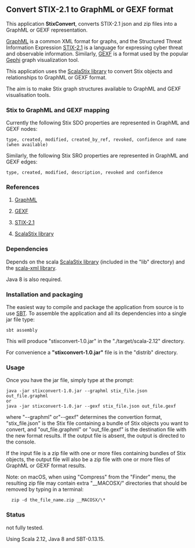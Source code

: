 ## Convert STIX-2.1 to GraphML or GEXF format 

This application **StixConvert**, converts STIX-2.1 json and zip files into a GraphML or GEXF representation. 

[GraphML](http://graphml.graphdrawing.org/) is a common XML format for graphs, and 
the Structured Threat Information Expression [STIX-2.1](https://docs.google.com/document/d/1yvqWaPPnPW-2NiVCLqzRszcx91ffMowfT5MmE9Nsy_w/edit#) 
is a language for expressing cyber threat and observable information. Similarly, [GEXF](https://gephi.org/gexf/format/) is a format 
used by the popular [Gephi](https://gephi.org/) graph visualization tool.

This application uses the [ScalaStix library](https://github.com/workingDog/scalastix) 
to convert Stix objects and relationships to GraphML or GEXF format. 

The aim is to make Stix graph structures available to GraphML and GEXF visualisation tools.
 
### Stix to GraphML and GEXF mapping

Currently the following Stix SDO properties are represented in GraphML and GEXF nodes:

    type, created, modified, created_by_ref, revoked, confidence and name (when available)

Similarly, the following Stix SRO properties are represented in GraphML and GEXF  edges:
           
    type, created, modified, description, revoked and confidence
               
### References
 
1) [GraphML](http://graphml.graphdrawing.org/)

2) [GEXF](https://gephi.org/gexf/format/)

3) [STIX-2.1](https://docs.google.com/document/d/1yvqWaPPnPW-2NiVCLqzRszcx91ffMowfT5MmE9Nsy_w/edit#) 

4) [ScalaStix library](https://github.com/workingDog/scalastix)

### Dependencies

Depends on the scala [ScalaStix library](https://github.com/workingDog/scalastix)
(included in the "lib" directory) and the [scala-xml library](https://github.com/scala/scala-xml).

Java 8 is also required.

### Installation and packaging

The easiest way to compile and package the application from source is to use [SBT](http://www.scala-sbt.org/).
To assemble the application and all its dependencies into a single jar file type:

    sbt assembly

This will produce "stixconvert-1.0.jar" in the "./target/scala-2.12" directory.

For convenience a **"stixconvert-1.0.jar"** file is in the "distrib" directory.

### Usage

Once you have the jar file, simply type at the prompt:
 
    java -jar stixconvert-1.0.jar --graphml stix_file.json out_file.graphml
    or
    java -jar stixconvert-1.0.jar --gexf stix_file.json out_file.gexf
 
where "--graphml" or"--gexf" determines the convertion format, "stix_file.json" is the Stix file containing a 
bundle of Stix objects you want to convert, and "out_file.graphml" or "out_file.gexf" is the destination file 
with the new format results. If the output file is absent, the output is directed to the console.
 
If the input file is a zip file with one or more files containing bundles of Stix objects,
the output file will also be a zip file with one or more files of GraphML or GEXF format results.
 
Note: on macOS, when using "Compress" from the "Finder" menu, the resulting zip file may contain 
  extra "__MACOSX/" directories that should be removed by typing in a terminal:
  
      zip -d the_file_name.zip __MACOSX/\*
 
### Status

not fully tested.

Using Scala 2.12, Java 8 and SBT-0.13.15.


